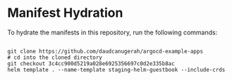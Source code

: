 
# Manifest Hydration

To hydrate the manifests in this repository, run the following commands:

```shell

git clone https://github.com/daudcanugerah/argocd-example-apps
# cd into the cloned directory
git checkout 3c4cc900d5219a028e6925356697c0d2e335b8ac
helm template . --name-template staging-helm-guestbook --include-crds
```